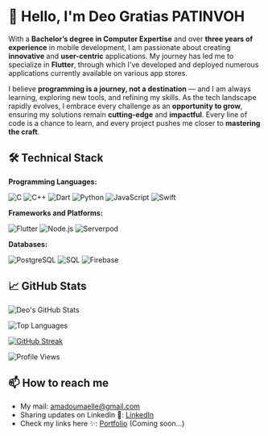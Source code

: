 # 👋 Hello, I'm Deo Gratias PATINVOH

With a **Bachelor’s degree in Computer Expertise** and over **three years of experience** in mobile development, I am passionate about creating **innovative** and **user-centric** applications. My journey has led me to specialize in **Flutter**, through which I've developed and deployed numerous applications currently available on various app stores.

I believe **programming is a journey, not a destination** — and I am always learning, exploring new tools, and refining my skills. As the tech landscape rapidly evolves, I embrace every challenge as an **opportunity to grow**, ensuring my solutions remain **cutting-edge** and **impactful**. Every line of code is a chance to learn, and every project pushes me closer to **mastering the craft**.

## 🛠️ Technical Stack

**Programming Languages:**

![C](https://img.shields.io/badge/C-A8B9CC?style=flat-square&logo=c&logoColor=white)
![C++](https://img.shields.io/badge/C++-00599C?style=flat-square&logo=c%2B%2B&logoColor=white)
![Dart](https://img.shields.io/badge/Dart-0175C2?style=flat-square&logo=dart&logoColor=white)
![Python](https://img.shields.io/badge/Python-3776AB?style=flat-square&logo=python&logoColor=white)
![JavaScript](https://img.shields.io/badge/JavaScript-F7DF1E?style=flat-square&logo=javascript&logoColor=black)
![Swift](https://img.shields.io/badge/Swift-FA7343?style=flat-square&logo=swift&logoColor=white)

**Frameworks and Platforms:**

![Flutter](https://img.shields.io/badge/Flutter-02569B?style=flat-square&logo=flutter&logoColor=white)
![Node.js](https://img.shields.io/badge/Node.js-339933?style=flat-square&logo=node.js&logoColor=white)
![Serverpod](https://img.shields.io/badge/Serverpod-000000?style=flat-square&logo=serverpod&logoColor=white)

**Databases:**

![PostgreSQL](https://img.shields.io/badge/PostgreSQL-336791?style=flat-square&logo=postgresql&logoColor=white)
![SQL](https://img.shields.io/badge/SQL-4479A1?style=flat-square&logo=sql&logoColor=white)
![Firebase](https://img.shields.io/badge/Firebase-FFCA28?style=flat-square&logo=firebase&logoColor=black)

## 📈 GitHub Stats

![Deo's GitHub Stats](https://github-readme-stats.vercel.app/api?username=Deo-Cell&show_icons=true&theme=radical)

![Top Languages](https://github-readme-stats.vercel.app/api/top-langs/?username=Deo-Cell&layout=compact&theme=radical)

[![GitHub Streak](https://streak-stats.demolab.com?user=Deo-Cell)](https://git.io/streak-stats)

![Profile Views](https://komarev.com/ghpvc/?username=Deo-Cell&color=blue)

## 📫 How to reach me

- My mail: [amadoumaelle@gmail.com](mailto:deogratiaspatinvoh@gmail.com)
- Sharing updates on LinkedIn 💼: [LinkedIn](https://www.linkedin.com/in/deo-gratias-patinvoh-975554238/)
- Check my links here ✨: [Portfolio](#) (Coming soon...)
